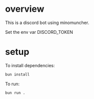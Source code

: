 # overview

This is a discord bot using minomuncher.

Set the env var DISCORD_TOKEN

# setup
To install dependencies:

```bash
bun install
```

To run:

```bash
bun run .
```